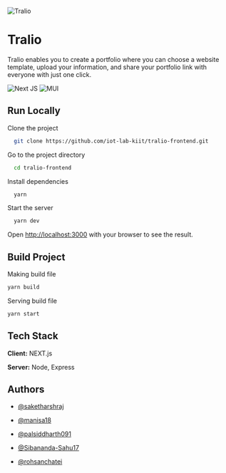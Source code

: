 
![Tralio](https://i.imgur.com/kxtEqeX.png)

# Tralio

Tralio enables you to create a portfolio where you can choose a website template, upload your information, and share your portfolio link with everyone with just one click.

![Next JS](https://img.shields.io/badge/Next-black?style=for-the-badge&logo=next.js&logoColor=white) ![MUI](https://img.shields.io/badge/MUI-%230081CB.svg?style=for-the-badge&logo=mui&logoColor=white)

## Run Locally

Clone the project

```bash
  git clone https://github.com/iot-lab-kiit/tralio-frontend.git
```

Go to the project directory

```bash
  cd tralio-frontend
```

Install dependencies

```bash
  yarn
```

Start the server

```bash
  yarn dev
```
Open [http://localhost:3000](http://localhost:3000) with your browser to see the result.

## Build Project

Making build file
```bash
yarn build
```
Serving build file
```bash
yarn start
```

## Tech Stack

**Client:** NEXT.js

**Server:** Node, Express


## Authors

- [@saketharshraj](https://www.github.com/saketharshraj)

- [@manisa18](https://www.github.com/manisa18)

- [@palsiddharth091](https://www.github.com/palsiddharth091)

- [@Sibananda-Sahu17](https://www.github.com/Sibananda-Sahu17)

- [@rohsanchatei](https://www.github.com/saketharshraj)

